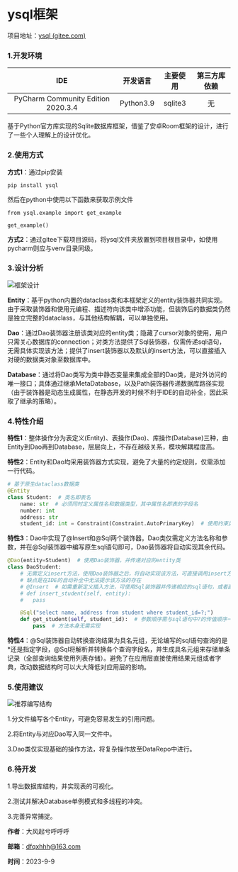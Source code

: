 # ysql框架

项目地址：[ysql (gitee.com)](https://gitee.com/darlingxyz/ysql)

### **1.开发环境**

|                IDE                 | 开发语言  | 主要使用 | 第三方库依赖 |
| :--------------------------------: | :-------: | :------: | :----------: |
| PyCharm Community Edition 2020.3.4 | Python3.9 | sqlite3  |      无      |

基于Python官方库实现的Sqlite数据库框架，借鉴了安卓Room框架的设计，进行了一些个人理解上的设计优化。



### 2.使用方式

**方式1**：通过pip安装

```
pip install ysql
```

然后在python中使用以下函数来获取示例文件

```
from ysql.example import get_example

get_example()
```

**方式2**：通过gitee下载项目源码，将ysql文件夹放置到项目根目录中，如使用pycharm则应与venv目录同级。



### 3.设计分析

![框架设计](asset/design.svg)

**Entity**：基于python内置的dataclass类和本框架定义的entity装饰器共同实现。由于采取装饰器和使用元编程、描述符向该类中增添功能，但装饰后的数据类仍然是独立完整的dataclass，与其他结构解耦，可以单独使用。

**Dao**：通过Dao装饰器注册该类对应的entity类；隐藏了cursor对象的使用，用户只需关心数据库的connection；对类方法提供了Sql装饰器，仅需传递sql语句，无需具体实现该方法；提供了insert装饰器以及默认的insert方法，可以直接插入对硬的数据类对象至数据库中。

**Database**：通过将Dao类写为类中静态变量来集成全部的Dao类，是对外访问的唯一接口；具体通过继承MetaDatabase，以及Path装饰器传递数据库路径实现（由于装饰器是动态生成属性，在静态开发的时候不利于IDE的自动补全，因此采取了继承的策略）。



### 4.特性介绍

**特性1**：整体操作分为表定义(Entity)、表操作(Dao)、库操作(Database)三种，由Entity到Dao再到Database，层层向上，不存在越级关系，模块解耦程度高。

**特性2**：Entity和Dao均采用装饰器方式实现，避免了大量的约定规则，仅需添加一行代码。

```python
# 基于原生dataclass数据类
@Entity
class Student:  # 类名即表名
    name: str  # 必须同时定义属性名和数据类型，其中属性名即表的字段名
    number: int
    address: str
    student_id: int = Constraint(Constraint.AutoPrimaryKey)  # 使用约束类Constraint设置主键等
```

**特性3**：Dao中实现了@Insert和@Sql两个装饰器。Dao类仅需定义方法名称和参数，并在@Sql装饰器中编写原生sql语句即可，Dao装饰器将自动实现其余代码。

```python
@Dao(entity=Student)  # 使用Dao装饰器，并传递对应的entity类
class DaoStudent:
    # 无需定义insert方法，使用Dao装饰器之后，将自动实现该方法，可直接调用insert方法
    # 缺点是在IDE的自动补全中无法提示该方法的存在
    # @Insert  # 如需重新定义插入方法，可使用Sql装饰器并传递相应的sql语句，或者直接使用Insert装饰器
    # def insert_student(self, entity):
    #   pass

    @Sql("select name, address from student where student_id=?;")  
    def get_student(self, student_id):  # 参数顺序需与sql语句中?的传值顺序一致
        pass  # 方法本身无需实现
```

**特性4**：@Sql装饰器自动转换查询结果为具名元组，无论编写的sql语句查询的是*还是指定字段，@Sql将解析并转换各个查询字段名，并生成具名元组来存储单条记录（全部查询结果使用列表存储）。避免了在应用层直接使用结果元组或者字典，改动数据结构时可以大大降低对应用层的影响。



### 5.使用建议

![推荐编写结构](asset/advice.svg)

1.分文件编写各个Entity，可避免容易发生的引用问题。

2.将Entity与对应Dao写入同一文件中。

3.Dao类仅实现基础的操作方法，将复杂操作放至DataRepo中进行。



### 6.待开发

1.导出数据库结构，并实现表的可视化。

2.测试并解决Database单例模式和多线程的冲突。

3.完善异常捕捉。



**作者**：大风起兮呼呼呼

**邮箱**：dfqxhhh@163.com

**时间**：2023-9-9